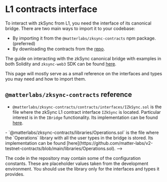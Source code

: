 # L1 contracts interface

To interact with zkSync from L1, you need the interface of its canonical bridge. There are two main ways to import it to your codebase:

- By importing it from the `@matterlabs/zksync-contracts` npm package. (preferred)
- By downloading the contracts from the [repo](https://github.com/matter-labs/v2-testnet-contracts).

The guide on interacting with the zkSync canonical bridge with examples in both Solidity and `zksync-web3` SDK can be found [here](../dev/guide/l1-l2.md).

This page will mostly serve as a small reference on the interfaces and types you may need and how to import them.

## `@matterlabs/zksync-contracts` reference

- `@matterlabs/zksync-contracts/contracts/interfaces/IZkSync.sol` is the file where the zkSync L1 contract interface `IZkSync` is located. Particular interest is in the `IBridge` functionality. Its implementation can be found [here](https://github.com/matter-labs/v2-testnet-contracts/blob/main/l1/contracts/zksync/interfaces/IZkSync.sol).
  
<!--> - `@matterlabs/zksync-contracts/libraries/Operations.sol` is the file where the `Operations` library with all the user types in the bridge is stored. Its implementation can be found [here](https://github.com/matter-labs/v2-testnet-contracts/blob/main/libraries/Operations.sol).

-->

The code in the repository may contain some of the configuration constants. These are placeholder values taken from the development environment. You should use the library only for the interfaces and types it provides.
